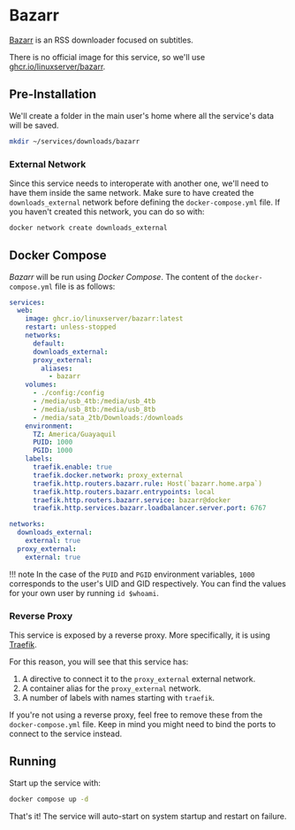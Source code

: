 # Bazarr

[Bazarr](https://www.bazarr.media/) is an RSS downloader focused on subtitles.

There is no official image for this service, so we'll use [ghcr.io/linuxserver/bazarr](https://hub.docker.com/r/linuxserver/bazarr).

## Pre-Installation

We'll create a folder in the main user's home where all the service's data will be saved.

```bash
mkdir ~/services/downloads/bazarr
```

### External Network

Since this service needs to interoperate with another one, we'll need to have them inside the same network. Make sure to have created the `downloads_external` network before defining the `docker-compose.yml` file. If you haven't created this network, you can do so with:

```bash
docker network create downloads_external
```

## Docker Compose

*Bazarr* will be run using *Docker Compose*. The content of the `docker-compose.yml` file is as follows:

```yaml
services:
  web:
    image: ghcr.io/linuxserver/bazarr:latest
    restart: unless-stopped
    networks:
      default:
      downloads_external:
      proxy_external:
        aliases:
          - bazarr
    volumes:
      - ./config:/config
      - /media/usb_4tb:/media/usb_4tb
      - /media/usb_8tb:/media/usb_8tb
      - /media/sata_2tb/Downloads:/downloads
    environment:
      TZ: America/Guayaquil
      PUID: 1000
      PGID: 1000
    labels:
      traefik.enable: true
      traefik.docker.network: proxy_external
      traefik.http.routers.bazarr.rule: Host(`bazarr.home.arpa`)
      traefik.http.routers.bazarr.entrypoints: local
      traefik.http.routers.bazarr.service: bazarr@docker
      traefik.http.services.bazarr.loadbalancer.server.port: 6767

networks:
  downloads_external:
    external: true
  proxy_external:
    external: true
```

!!! note
    In the case of the `PUID` and `PGID` environment variables, `1000` corresponds to the user's UID and GID respectively. You can find the values for your own user by running `id $whoami`.

### Reverse Proxy

This service is exposed by a reverse proxy. More specifically, it is using [Traefik](../networking/traefik.md).

For this reason, you will see that this service has:

1. A directive to connect it to the `proxy_external` external network.
2. A container alias for the `proxy_external` network.
3. A number of labels with names starting with `traefik`.

If you're not using a reverse proxy, feel free to remove these from the `docker-compose.yml` file.
Keep in mind you might need to bind the ports to connect to the service instead.

## Running

Start up the service with:

```bash
docker compose up -d
```

That's it! The service will auto-start on system startup and restart on failure.
